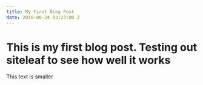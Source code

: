 ```yaml
---
title: My First Blog Post
date: 2018-06-24 03:23:00 Z
---
```


# **This is my first blog post**. Testing out siteleaf to see how well it works

This text is smaller
